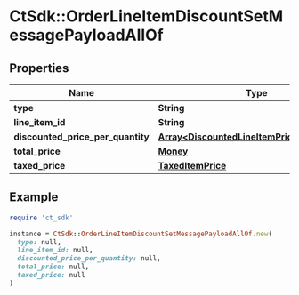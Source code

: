 # CtSdk::OrderLineItemDiscountSetMessagePayloadAllOf

## Properties

| Name | Type | Description | Notes |
| ---- | ---- | ----------- | ----- |
| **type** | **String** |  | [optional] |
| **line_item_id** | **String** |  | [optional] |
| **discounted_price_per_quantity** | [**Array&lt;DiscountedLineItemPriceForQuantity&gt;**](DiscountedLineItemPriceForQuantity.md) |  | [optional] |
| **total_price** | [**Money**](Money.md) |  | [optional] |
| **taxed_price** | [**TaxedItemPrice**](TaxedItemPrice.md) |  | [optional] |

## Example

```ruby
require 'ct_sdk'

instance = CtSdk::OrderLineItemDiscountSetMessagePayloadAllOf.new(
  type: null,
  line_item_id: null,
  discounted_price_per_quantity: null,
  total_price: null,
  taxed_price: null
)
```

